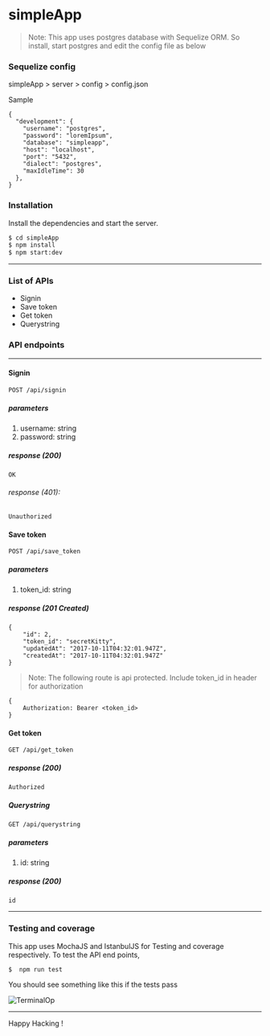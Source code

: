 # simpleApp

> Note: This app uses postgres database with Sequelize ORM. So install, start postgres and edit the config file as below

### Sequelize config

simpleApp > server > config > config.json

Sample
```
{
  "development": {
    "username": "postgres",
    "password": "loremIpsum",
    "database": "simpleapp",
    "host": "localhost",
    "port": "5432",
    "dialect": "postgres",
    "maxIdleTime": 30
  },
}
```

### Installation

Install the dependencies and start the server.

```sh
$ cd simpleApp
$ npm install
$ npm start:dev
```
- - -

### List of APIs

* Signin
* Save token
* Get token
* Querystring


### API endpoints

- - -

#### Signin
```
POST /api/signin
```
##### parameters
1. username: string
2. password: string

##### response (200)
```
OK
```
###### response (401):
```
Unauthorized
```

#### Save token
```
POST /api/save_token
```
##### parameters
1. token_id: string

##### response (201 Created)
```
{
    "id": 2,
    "token_id": "secretKitty",
    "updatedAt": "2017-10-11T04:32:01.947Z",
    "createdAt": "2017-10-11T04:32:01.947Z"
}
```

> Note: The following route is api protected. Include token_id in header for authorization
```
{
	Authorization: Bearer <token_id>
}
```

#### Get token
```
GET /api/get_token
```

##### response (200)
```
Authorized
```

##### Querystring
```
GET /api/querystring

```
##### parameters
1. id: string

##### response (200)
```
id
```

- - -

### Testing and coverage
This app uses MochaJS and IstanbulJS for Testing and coverage respectively. To test the API end points,


```sh
$  npm run test
```

You should see something like this if the tests pass

![TerminalOp](https://tppr.me/6M9Tk)

- - -

Happy Hacking !
